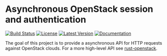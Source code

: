 Asynchronous OpenStack session and authentication
=================================================

[![Build
Status](https://travis-ci.org/dtantsur/rust-osauth.svg?branch=master)](https://travis-ci.org/dtantsur/rust-osauth)
[![License](https://img.shields.io/crates/l/osauth.svg)](https://github.com/dtantsur/rust-osauth/blob/master/LICENSE)
[![Latest
Version](https://img.shields.io/crates/v/osauth.svg)](https://crates.io/crates/osauth)
[![Documentation](https://img.shields.io/badge/documentation-latest-blueviolet.svg)](https://docs.rs/osauth)

The goal of this project is to provide a asynchronous API for HTTP requests
against OpenStack clouds. For a more high-level API see
[rust-openstack](https://crates.io/crates/openstack).
